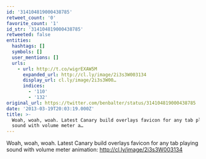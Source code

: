 ```yaml
---
id: '314104819000438785'
retweet_count: '0'
favorite_count: '1'
id_str: '314104819000438785'
retweeted: false
entities:
  hashtags: []
  symbols: []
  user_mentions: []
  urls:
    - url: http://t.co/wigrEXAW5M
      expanded_url: http://cl.ly/image/2i3s3W003134
      display_url: cl.ly/image/2i3s3W00…
      indices:
        - '110'
        - '132'
original_url: https://twitter.com/benbalter/status/314104819000438785
date: '2013-03-19T20:03:19.000Z'
title: >-
  Woah, woah, woah. Latest Canary build overlays favicon for any tab playing
  sound with volume meter a…
---
```


Woah, woah, woah. Latest Canary build overlays favicon for any tab playing sound with volume meter animation: http://cl.ly/image/2i3s3W003134